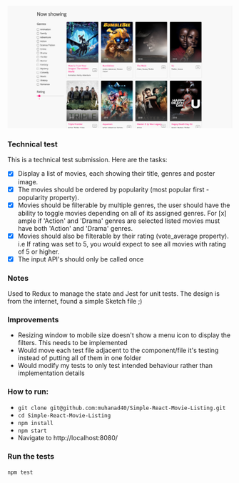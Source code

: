 ![alt text](https://raw.githubusercontent.com/muhanad40/Simple-React-Movie-Listing/master/screenshot.png "Logo Title Text 1")

### Technical test
This is a technical test submission. Here are the tasks:

- [x] Display a list of movies, each showing their title, genres and poster image.
- [x] The movies should be ordered by popularity (most popular first - popularity property).
- [x] Movies should be filterable by multiple genres, the user should have the ability to toggle movies depending on all of its assigned genres. For [x] ample if 'Action' and 'Drama' genres are selected listed movies must have both 'Action' and 'Drama' genres.
- [x] Movies should also be filterable by their rating (vote_average property). i.e If rating was set to 5, you would expect to see all movies with rating of 5 or higher.
- [x] The input API's should only be called once

### Notes
Used to Redux to manage the state and Jest for unit tests. The design is from the internet, found a simple Sketch file ;)

### Improvements
- Resizing window to mobile size doesn't show a menu icon to display the filters. This needs to be implemented
- Would move each test file adjacent to the component/file it's testing instead of putting all of them in one folder
- Would modify my tests to only test intended behaviour rather than implementation details

### How to run:
- `git clone git@github.com:muhanad40/Simple-React-Movie-Listing.git`
- `cd Simple-React-Movie-Listing`
- `npm install`
- `npm start`
- Navigate to http://localhost:8080/

### Run the tests
`npm test`
